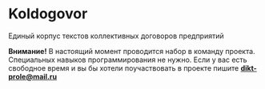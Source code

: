# Koldogovor
Единый корпус текстов коллективных договоров предприятий

**Внимание!** В настоящий момент проводится набор в команду проекта. Специальных навыков программирования не нужно. Если у вас есть свободное время и вы бы хотели поучаствовать в проекте пишите **dikt-prole@mail.ru**




